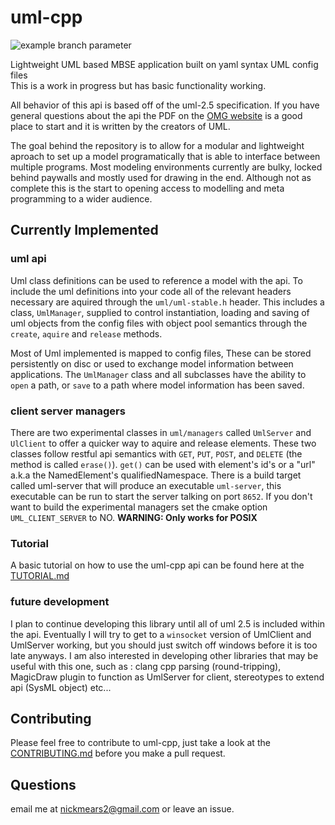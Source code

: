 # uml-cpp

![example branch parameter](https://github.com/nemears/uml-cpp/actions/workflows/cmake.yml/badge.svg?branch=master)

Lightweight UML based MBSE application built on yaml syntax UML config files    
This is a work in progress but has basic functionality working.

All behavior of this api is based off of the uml-2.5 specification. If you have general questions about the api the PDF on the [OMG website](https://www.omg.org/spec/UML/2.5) is a good place to start and it is written by the creators of UML.

The goal behind the repository is to allow for a modular and lightweight aproach to set up a model programatically that is able to interface between multiple programs. Most modeling environments currently are bulky, locked behind paywalls and mostly used for drawing in the end. Although not as complete this is the start to opening access to modelling and meta programming to a wider audience.

## Currently Implemented

### uml api
Uml class definitions can be used to reference a model with the api. To include the uml definitions into your code all of the relevant headers necessary are aquired through the `uml/uml-stable.h` header. This includes a class, `UmlManager`, supplied to control instantiation, loading and saving of uml objects from the config files with object pool semantics through the `create`, `aquire` and `release` methods.

Most of Uml implemented is mapped to config files, These can be stored persistently on disc or used to exchange model information between applications. The `UmlManager` class and all subclasses have the ability to `open` a path, or `save` to a path where model information has been saved.

### client server managers
There are two experimental classes in `uml/managers` called `UmlServer` and `UlClient` to offer a quicker way to aquire and release elements. These two classes follow restful api semantics with `GET`, `PUT`, `POST`, and `DELETE` (the method is called `erase()`). `get()` can be used with element's id's or a "url" a.k.a the NamedElement's qualifiedNamespace. There is a build target called uml-server that will produce an executable `uml-server`, this executable can be run to start the server talking on port `8652`. If you don't want to build the experimental managers set the cmake option `UML_CLIENT_SERVER` to NO. **WARNING: Only works for POSIX**

### Tutorial
A basic tutorial on how to use the uml-cpp api can be found here at the [TUTORIAL.md](TUTORIAL.md)
    
### future development
I plan to continue developing this library until all of uml 2.5 is included within the api. Eventually I will try to get to a `winsocket` version of UmlClient and UmlServer working, but you should just switch off windows before it is too late anyways. I am also interested in developing other libraries that may be useful with this one, such as : clang cpp parsing (round-tripping), MagicDraw plugin to function as UmlServer for client, stereotypes to extend api (SysML object) etc...

## Contributing
Please feel free to contribute to uml-cpp, just take a look at the [CONTRIBUTING.md](CONTRIBUTING.md) before you make a pull request.

## Questions
email me at nickmears2@gmail.com or leave an issue.